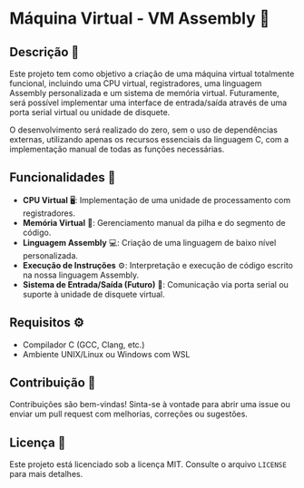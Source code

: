 # Máquina Virtual - VM Assembly 🚀

## Descrição 📝

Este projeto tem como objetivo a criação de uma máquina virtual totalmente funcional, incluindo uma CPU virtual, registradores, uma linguagem Assembly personalizada e um sistema de memória virtual. Futuramente, será possível implementar uma interface de entrada/saída através de uma porta serial virtual ou unidade de disquete.

O desenvolvimento será realizado do zero, sem o uso de dependências externas, utilizando apenas os recursos essenciais da linguagem C, com a implementação manual de todas as funções necessárias.

## Funcionalidades 🔧

- **CPU Virtual** 🖥️: Implementação de uma unidade de processamento com registradores.
- **Memória Virtual** 💾: Gerenciamento manual da pilha e do segmento de código.
- **Linguagem Assembly** 💻: Criação de uma linguagem de baixo nível personalizada.
- **Execução de Instruções** ⚙️: Interpretação e execução de código escrito na nossa linguagem Assembly.
- **Sistema de Entrada/Saída (Futuro)** 🔌: Comunicação via porta serial ou suporte à unidade de disquete virtual.

## Requisitos ⚙️

- Compilador C (GCC, Clang, etc.)
- Ambiente UNIX/Linux ou Windows com WSL

## Contribuição 🤝

Contribuições são bem-vindas! Sinta-se à vontade para abrir uma issue ou enviar um pull request com melhorias, correções ou sugestões.

## Licença 📜

Este projeto está licenciado sob a licença MIT. Consulte o arquivo `LICENSE` para mais detalhes.
